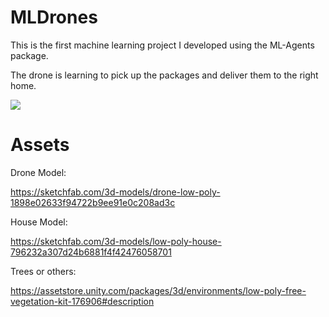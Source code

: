 # MLDrones

This is the first machine learning project I developed using the ML-Agents package.

The drone is learning to pick up the packages and deliver them to the right home.

![](https://media.giphy.com/media/CZcdot6EyNY5a82q7d/giphy.gif)

# Assets

Drone Model:

https://sketchfab.com/3d-models/drone-low-poly-1898e02633f94722b9ee91e0c208ad3c

House Model:

https://sketchfab.com/3d-models/low-poly-house-796232a307d24b6881f4f42476058701

Trees or others:

https://assetstore.unity.com/packages/3d/environments/low-poly-free-vegetation-kit-176906#description


